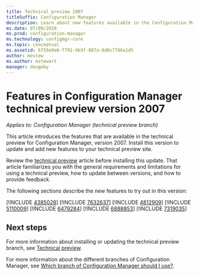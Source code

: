 ```yaml
---
title: Technical preview 2007
titleSuffix: Configuration Manager
description: Learn about new features available in the Configuration Manager technical preview branch version 2007.
ms.date: 07/09/2020
ms.prod: configuration-manager
ms.technology: configmgr-core
ms.topic: conceptual
ms.assetid: 6759a9a6-f791-4b3f-887a-8d8c7786a1d5
author: mestew
ms.author: mstewart
manager: dougeby
---
```


# Features in Configuration Manager technical preview version 2007

*Applies to: Configuration Manager (technical preview branch)*

This article introduces the features that are available in the technical preview for Configuration Manager, version 2007. Install this version to update and add new features to your technical preview site.

Review the [technical preview](../technical-preview.md) article before installing this update. That article familiarizes you with the general requirements and limitations for using a technical preview, how to update between versions, and how to provide feedback.

The following sections describe the new features to try out in this version:

<!-- [!INCLUDE [Example feature name](includes/2007/1234567.md)] -->

[!INCLUDE [4385028](includes/2007/4385028.md)]
[!INCLUDE [7632637](includes/2007/7632637.md)]
[!INCLUDE [4812909](includes/2007/4812909.md)]
[!INCLUDE [5110009](includes/2007/5110009.md)]
[!INCLUDE [6479284](includes/2007/6479284.md)]
[!INCLUDE [6888853](includes/2007/6888853.md)]
[!INCLUDE [7319035](includes/2007/7319035.md)]

<!--
## General known issues

[!INCLUDE [Azure AD authentication doesn't work](includes/2007/known-issue-7569264.md)]
-->

## Next steps

For more information about installing or updating the technical preview branch, see [Technical preview](../technical-preview.md).

For more information about the different branches of Configuration Manager, see [Which branch of Configuration Manager should I use?](../../understand/which-branch-should-i-use.md).
